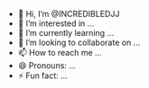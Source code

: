 - 👋 Hi, I’m @INCREDIBLEDJJ
- 👀 I’m interested in ...
- 🌱 I’m currently learning ...
- 💞️ I’m looking to collaborate on ...
- 📫 How to reach me ...
- 😄 Pronouns: ...
- ⚡ Fun fact: ...

<!---
INCREDIBLEDJJ/INCREDIBLEDJJ is a ✨ special ✨ repository because its `README.md` (this file) appears on your GitHub profile.
You can click the Preview link to take a look at your changes.
--->
